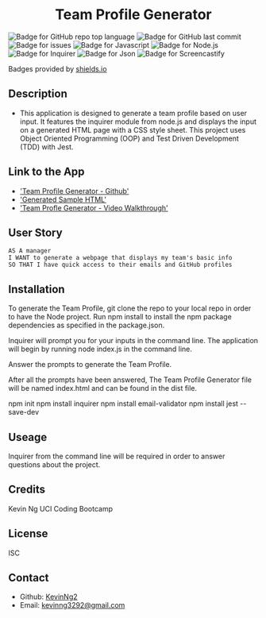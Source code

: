<h1 align="center">Team Profile Generator</h1>

![Badge for GitHub repo top language](https://img.shields.io/github/languages/top/kevinng2/readmecreator?style=flat&logo=appveyor)
![Badge for GitHub last commit](https://img.shields.io/badge/last%20commit-september%202022-blue)
![Badge for issues](https://camo.githubusercontent.com/ce3e5fef0d9a3d4226996fb4bd8a7a686b46032aba0d5652e12abee192c77d69/68747470733a2f2f696d672e736869656c64732e696f2f6769746875622f6973737565732f6a706436312f7465616d2d70726f66696c652d67656e657261746f72)
![Badge for Javascript](https://img.shields.io/badge/-Javascript-yellow)
![Badge for Node.js](https://img.shields.io/badge/-Node.js-yellowgreen)
![Badge for Inquirer](https://img.shields.io/badge/-inquirer-red)
![Badge for Json](https://img.shields.io/badge/-Json-blue)
![Badge for Screencastify](https://camo.githubusercontent.com/d54408ad4380fbd4dac972ca2699da5aec0cfca076470142ab31fdab74c321bb/68747470733a2f2f696d672e736869656c64732e696f2f62616467652f2d73637265656e636173746966792d6c6967687467726579)


Badges provided by [shields.io](https://shields.io/)

## Description 
- This application is designed to generate a team profile based on user input. It features the inquirer module from node.js and displays the input on a generated HTML page with a CSS style sheet. This project uses Object Oriented Programming (OOP) and Test Driven Development (TDD) with Jest.

## Link to the App
* ['Team Profile Generator - Github'](https://github.com/KevinNg2/Team-Profile-Generator)
* ['Generated Sample HTML']()
* ['Team Profle Generator - Video Walkthrough']()

## User Story
  
```
AS A manager
I WANT to generate a webpage that displays my team's basic info
SO THAT I have quick access to their emails and GitHub profiles
```

## Installation 
To generate the Team Profile, git clone the repo to your local repo in order to have the Node project. Run npm install to install the npm package dependencies as specified in the package.json.

Inquirer will prompt you for your inputs in the command line. The application will begin by running node index.js in the command line.

Answer the prompts to generate the Team Profile.

After all the prompts have been answered, The Team Profile Generator file will be named index.html and can be found in the dist file.

npm init
npm install inquirer
npm install email-validator
npm install jest --save-dev

## Useage 
Inquirer from the command line will be required in order to answer questions about the project.

## Credits
Kevin Ng UCI Coding Bootcamp

## License 
ISC

## Contact
- Github: [KevinNg2](https://github.com/KevinNg2)
- Email: [kevinng3292@gmail.com](mailto:kevinng3292@gmail.com)
